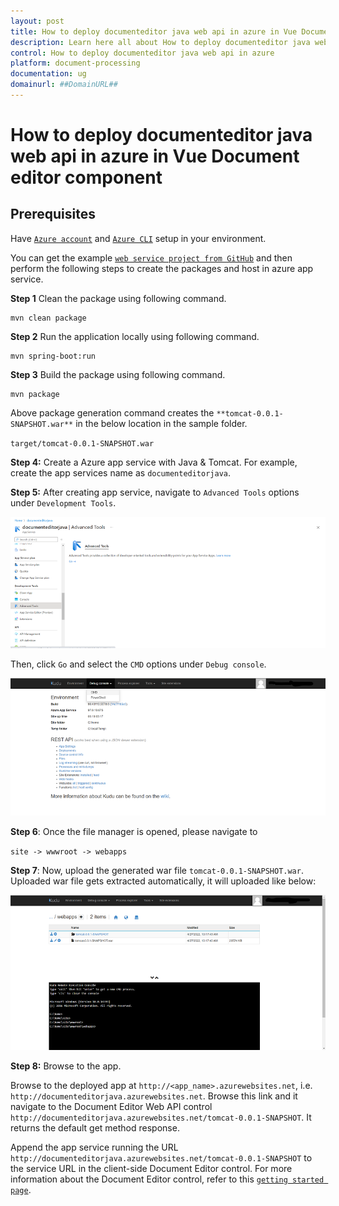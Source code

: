 ```yaml
---
layout: post
title: How to deploy documenteditor java web api in azure in Vue Document editor component | Syncfusion
description: Learn here all about How to deploy documenteditor java web api in azure in Syncfusion Vue Document editor component of Syncfusion Essential JS 2 and more.
control: How to deploy documenteditor java web api in azure 
platform: document-processing
documentation: ug
domainurl: ##DomainURL##
---
```

# How to deploy documenteditor java web api in azure in Vue Document editor component

## Prerequisites

Have [`Azure account`](https://azure.microsoft.com/en-gb/) and [`Azure CLI`](https://docs.microsoft.com/en-us/cli/azure/?view=azure-cli-latest) setup in your environment.

You can get the example [`web service project from GitHub`](https://github.com/SyncfusionExamples/EJ2-DocumentEditor-Java-WebService) and then perform the following steps to create the packages and host in azure app service.

**Step 1** Clean the package using following command.

```console
mvn clean package
```

**Step 2** Run the application locally using following command.

```console
mvn spring-boot:run
```

**Step 3** Build the package using following command.

```console
mvn package
```

Above package generation command creates the `**tomcat-0.0.1-SNAPSHOT.war**` in the below location in the sample folder.

`target/tomcat-0.0.1-SNAPSHOT.war`

**Step 4:** Create a Azure app service with Java & Tomcat. For example, create the app services name as `documenteditorjava`.

**Step 5:** After creating app service, navigate to `Advanced Tools` options under `Development Tools`.

![Advanced tools ](../images/azure_java_advancedtools.png)

Then, click `Go` and select the `CMD` options under `Debug console`.

![Debug console ](../images/azure_java_debugconsole.png)

**Step 6**: Once the file manager is opened, please navigate to

`site -> wwwroot -> webapps`

**Step 7**: Now, upload the generated war file `tomcat-0.0.1-SNAPSHOT.war`. Uploaded war file gets extracted automatically, it will uploaded like below:

![Uploaded war](../images/java_azure_uploaded.png)

**Step 8:** Browse to the app.

Browse to the deployed app at `http://<app_name>.azurewebsites.net`, i.e. `http://documenteditorjava.azurewebsites.net`. Browse this link and it navigate to the Document Editor Web API control `http://documenteditorjava.azurewebsites.net/tomcat-0.0.1-SNAPSHOT`. It returns the default get method response.

Append the app service running the URL `http://documenteditorjava.azurewebsites.net/tomcat-0.0.1-SNAPSHOT` to the service URL in the client-side Document Editor control. For more information about the Document Editor control, refer to this [`getting started page`](../getting-started).
